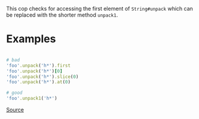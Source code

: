 
This cop checks for accessing the first element of `String#unpack`
which can be replaced with the shorter method `unpack1`.

# Examples

```ruby

# bad
'foo'.unpack('h*').first
'foo'.unpack('h*')[0]
'foo'.unpack('h*').slice(0)
'foo'.unpack('h*').at(0)

# good
'foo'.unpack1('h*')
```

[Source](http://www.rubydoc.info/gems/rubocop/RuboCop/Cop/Style/UnpackFirst)